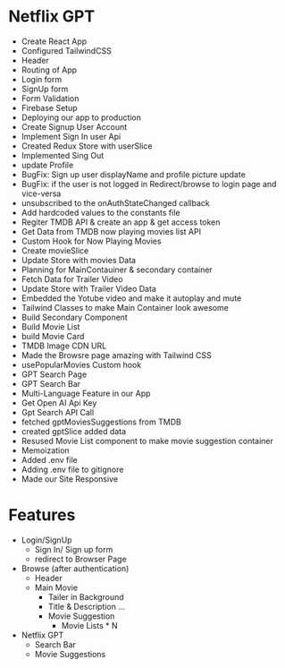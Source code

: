 # Netflix GPT

- Create React App
- Configured TailwindCSS
- Header
- Routing of App
- Login form
- SignUp form
- Form Validation
- Firebase Setup
- Deploying our app to production
- Create Signup User Account
- Implement Sign In user Api
- Created Redux Store with userSlice
- Implemented Sing Out
- update Profile
- BugFix: Sign up user displayName and profile picture update
- BugFix: if the user is not logged in Redirect/browse to login page and vice-versa
- unsubscribed to the onAuthStateChanged callback
- Add hardcoded values to the constants file
- Regiter TMDB API & create an app & get access token
- Get Data from TMDB now playing movies list API
- Custom Hook for Now Playing Movies
- Create movieSlice
- Update Store with movies Data
- Planning for MainContauiner & secondary container
- Fetch Data for Trailer Video
- Update Store with Trailer Video Data
- Embedded the Yotube video and make it autoplay and mute
- Tailwind Classes to make Main Container look awesome
- Build Secondary Component
- Build Movie List
- build Movie Card
- TMDB Image CDN URL
- Made the Browsre page amazing with Tailwind CSS
- usePopularMovies Custom hook
- GPT Search Page
- GPT Search Bar
- Multi-Language Feature in our App
- Get Open AI Api Key
- Gpt Search API Call
- fetched gptMoviesSuggestions from TMDB
- created gptSlice added data
- Resused Movie List component to make movie suggestion container
- Memoization
- Added .env file
- Adding .env file to gitignore
- Made our Site Responsive

# Features

- Login/SignUp
  - Sign In/ Sign up form
  - redirect to Browser Page
- Browse (after authentication)
  - Header
  - Main Movie
    - Tailer in Background
    - Title & Description
      ...
    - Movie Suggestion
      - Movie Lists \* N
- Netflix GPT
  - Search Bar
  - Movie Suggestions

